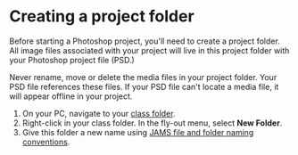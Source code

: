 # Creating a project folder

Before starting a Photoshop project, you'll need to create a project folder. All image files associated with your project will live in this project folder with your Photoshop project file (PSD.)

Never rename, move or delete the media files in your project folder. Your PSD file references these files. If your PSD file can't locate a media file, it will appear offline in your project.

1. On your PC, navigate to your [class folder](connecting-to-your-class-folder.md).
2. Right-click in your class folder. In the fly-out menu, select **New Folder**.
3. Give this folder a new name using [JAMS file and folder naming conventions](https://jjloomis.gitbooks.io/file-and-folder-management/content/file-and-folder-naming-conventions.html).
